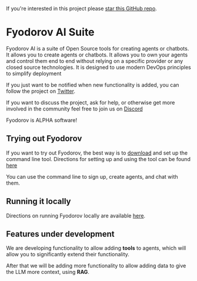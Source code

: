 If you're interested in this project please [star this GitHub repo](https://github.com/FyodorovAI/Gagarin).

# Fyodorov AI Suite
Fyodorov AI is a suite of Open Source tools for creating agents or chatbots. It allows you to create agents or chatbots. 
It allows you to own your agents and control them end to end without relying on a specific provider or 
any closed source technologies. It is designed to use modern DevOps principles to simplify deployment

If you just want to be notified when new functionality is added, you can follow the project 
on [Twitter](https://twitter.com/FyodorovAISuite).

If you want to discuss the project, ask for help, or otherwise get more involved in the community feel free to join 
us on [Discord](https://discord.gg/ChCTeC8qwE)

Fyodorov is ALPHA software!

## Trying out Fyodorov
If you want to try out Fyodorov, the best way is to [download](https://github.com/FyodorovAI/fyodorov-cli/releases) 
and set up the command line tool. Directions for setting up and using the tool can be found [here](https://github.com/FyodorovAI/fyodorov-cli/blob/main/README.md)

You can use the command line to sign up, create agents, and chat with them.

## Running it locally
Directions on running Fyodorov locally are available [here](https://github.com/FyodorovAI/.github/blob/main/profile/LOCAL.md).

## Features under development
We are developing functionality to allow adding **tools** to agents, which will allow you to significantly 
extend their functionality.

After that we will be adding more functionality to allow adding data to give the LLM more context, using **RAG**.